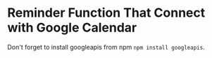 # Reminder Function That Connect with Google Calendar


Don't forget to install googleapis from npm `npm install googleapis`.
